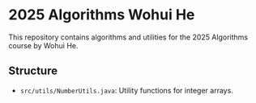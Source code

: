 # 2025 Algorithms Wohui He

This repository contains algorithms and utilities for the 2025 Algorithms course by Wohui He.

## Structure

- `src/utils/NumberUtils.java`: Utility functions for integer arrays.
